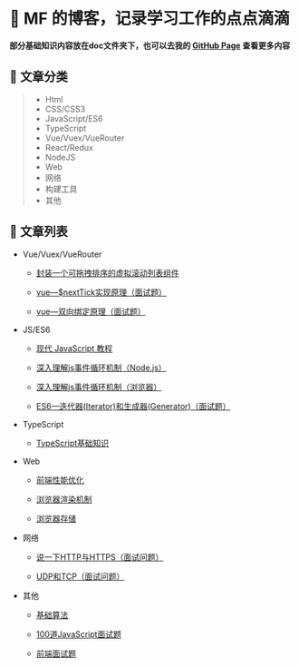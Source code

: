 # 🌱 MF 的博客，记录学习工作的点点滴滴

**部分基础知识内容放在doc文件夹下，也可以去我的 [GitHub Page](https://mf-note.github.io/) 查看更多内容**


## 🌱 文章分类

> * Html
> * CSS/CSS3
> * JavaScript/ES6
> * TypeScript
> * Vue/Vuex/VueRouter
> * React/Redux
> * NodeJS
> * Web
> * 网络
> * 构建工具
> * 其他


## 🌱 文章列表
* Vue/Vuex/VueRouter

  * [封装一个可拖拽排序的虚拟滚动列表组件](https://github.com/mf-note/Blog/issues/1)

  * [vue—$nextTick实现原理（面试题）](https://github.com/mf-note/Blog/issues/7)

  * [vue—双向绑定原理（面试题）](https://github.com/mf-note/Blog/issues/8)

  
* JS/ES6

  * [现代 JavaScript 教程](https://zh.javascript.info/)
 
  * [深入理解js事件循环机制（Node.js）](https://github.com/mf-note/Blog/issues/2)

  * [深入理解js事件循环机制（浏览器）](https://github.com/mf-note/Blog/issues/3)

  * [ES6—迭代器(Iterator)和生成器(Generator)（面试题）](https://github.com/mf-note/Blog/issues/6)


* TypeScript

  * [TypeScript基础知识](https://github.com/mf-note/Blog/tree/main/docs/TypeScript)


* Web
  
  * [前端性能优化](https://github.com/mf-note/Blog/issues/9)

  * [浏览器渲染机制](https://github.com/mf-note/Blog/issues/10)

  * [浏览器存储](https://github.com/mf-note/Blog/issues/11)


* 网络

  * [说一下HTTP与HTTPS（面试问题）](https://github.com/mf-note/Blog/issues/4)

  * [UDP和TCP（面试问题）](https://github.com/mf-note/Blog/issues/5)


* 其他

  * [基础算法](https://github.com/mf-note/Blog/issues/12)
  
  * [100道JavaScript面试题](https://juejin.cn/post/6992525007716876325)

  * [前端面试题](https://fe.ecool.fun/topic-list)
